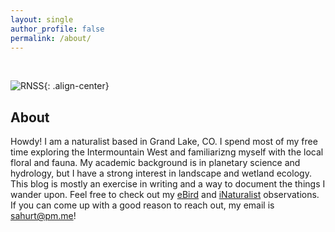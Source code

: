 ```yaml
---
layout: single
author_profile: false
permalink: /about/
---
```


<br>

![RNSS](/images/about.jpg){: .align-center}

## About
Howdy! I am a naturalist based in Grand Lake, CO. I spend most of my free time exploring the Intermountain West and familiarizng myself with the local floral and fauna. My academic background is in planetary science and hydrology, but I have a strong interest in landscape and wetland ecology. This blog is mostly an exercise in writing and a way to document the things I wander upon. Feel free to check out my [eBird](https://ebird.org/profile/MzY3MzY2MA) and [iNaturalist](https://www.inaturalist.org/observations?place_id=any&user_id=spencer3616&verifiable=any) observations. If you can come up with a good reason to reach out, my email is [sahurt@pm.me](mailto:sahurt@pm.me)!
